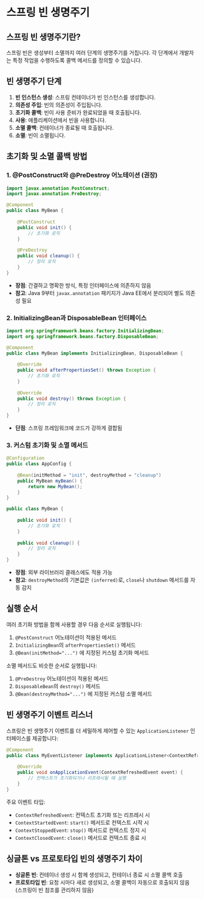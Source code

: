 # 스프링 빈 생명주기

## 스프링 빈 생명주기란?

스프링 빈은 생성부터 소멸까지 여러 단계의 생명주기를 거칩니다. 각 단계에서 개발자는 특정 작업을 수행하도록 콜백 메서드를 정의할 수 있습니다.

## 빈 생명주기 단계

1. **빈 인스턴스 생성**: 스프링 컨테이너가 빈 인스턴스를 생성합니다.
2. **의존성 주입**: 빈의 의존성이 주입됩니다.
3. **초기화 콜백**: 빈이 사용 준비가 완료되었을 때 호출됩니다.
4. **사용**: 애플리케이션에서 빈을 사용합니다.
5. **소멸 콜백**: 컨테이너가 종료될 때 호출됩니다.
6. **소멸**: 빈이 소멸됩니다.

## 초기화 및 소멸 콜백 방법

### 1. @PostConstruct와 @PreDestroy 어노테이션 (권장)

```java
import javax.annotation.PostConstruct;
import javax.annotation.PreDestroy;

@Component
public class MyBean {
    
    @PostConstruct
    public void init() {
        // 초기화 로직
    }
    
    @PreDestroy
    public void cleanup() {
        // 정리 로직
    }
}
```

- **장점**: 간결하고 명확한 방식, 특정 인터페이스에 의존하지 않음
- **참고**: Java 9부터 `javax.annotation` 패키지가 Java EE에서 분리되어 별도 의존성 필요

### 2. InitializingBean과 DisposableBean 인터페이스

```java
import org.springframework.beans.factory.InitializingBean;
import org.springframework.beans.factory.DisposableBean;

@Component
public class MyBean implements InitializingBean, DisposableBean {
    
    @Override
    public void afterPropertiesSet() throws Exception {
        // 초기화 로직
    }
    
    @Override
    public void destroy() throws Exception {
        // 정리 로직
    }
}
```

- **단점**: 스프링 프레임워크에 코드가 강하게 결합됨

### 3. 커스텀 초기화 및 소멸 메서드

```java
@Configuration
public class AppConfig {
    
    @Bean(initMethod = "init", destroyMethod = "cleanup")
    public MyBean myBean() {
        return new MyBean();
    }
}

public class MyBean {
    
    public void init() {
        // 초기화 로직
    }
    
    public void cleanup() {
        // 정리 로직
    }
}
```

- **장점**: 외부 라이브러리 클래스에도 적용 가능
- **참고**: `destroyMethod`의 기본값은 `(inferred)`로, `close`나 `shutdown` 메서드를 자동 감지

## 실행 순서

여러 초기화 방법을 함께 사용할 경우 다음 순서로 실행됩니다:

1. `@PostConstruct` 어노테이션이 적용된 메서드
2. `InitializingBean`의 `afterPropertiesSet()` 메서드
3. `@Bean(initMethod="...")` 에 지정된 커스텀 초기화 메서드

소멸 메서드도 비슷한 순서로 실행됩니다:

1. `@PreDestroy` 어노테이션이 적용된 메서드
2. `DisposableBean`의 `destroy()` 메서드
3. `@Bean(destroyMethod="...")` 에 지정된 커스텀 소멸 메서드

## 빈 생명주기 이벤트 리스너

스프링은 빈 생명주기 이벤트를 더 세밀하게 제어할 수 있는 `ApplicationListener` 인터페이스를 제공합니다:

```java
@Component
public class MyEventListener implements ApplicationListener<ContextRefreshedEvent> {
    
    @Override
    public void onApplicationEvent(ContextRefreshedEvent event) {
        // 컨텍스트가 초기화되거나 리프레시될 때 실행
    }
}
```

주요 이벤트 타입:
- `ContextRefreshedEvent`: 컨텍스트 초기화 또는 리프레시 시
- `ContextStartedEvent`: `start()` 메서드로 컨텍스트 시작 시
- `ContextStoppedEvent`: `stop()` 메서드로 컨텍스트 정지 시
- `ContextClosedEvent`: `close()` 메서드로 컨텍스트 종료 시

## 싱글톤 vs 프로토타입 빈의 생명주기 차이

- **싱글톤 빈**: 컨테이너 생성 시 함께 생성되고, 컨테이너 종료 시 소멸 콜백 호출
- **프로토타입 빈**: 요청 시마다 새로 생성되고, 소멸 콜백이 자동으로 호출되지 않음 (스프링이 빈 참조를 관리하지 않음) 